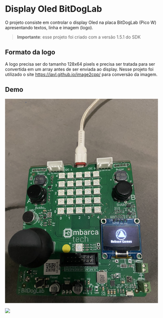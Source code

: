 # Display Oled BitDogLab

O projeto consiste em controlar o display Oled na placa BitDogLab (Pico W) apresentando textos, linha e imagem (logo).

> **Importante**: esse projeto foi criado com a versão 1.5.1 do SDK

## Formato da logo

A logo precisa ser do tamanho 128x64 pixels e precisa ser tratada para ser convertida em um array antes de ser enviada ao display. Nesse projeto foi utilizado o site https://javl.github.io/image2cpp/ para conversão da imagem.

## Demo

![](demo/demo.jpeg)


![](demo/demo.gif)
